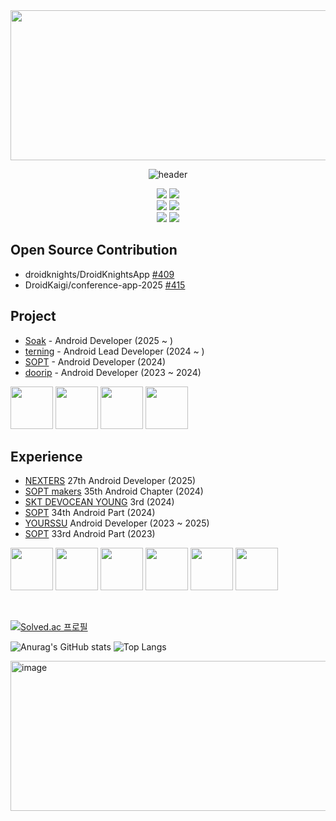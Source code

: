 <div align="center">

<img width="4800" height="240" alt="image" src="https://github.com/user-attachments/assets/5f8daf3e-568a-408b-ab13-6fade554ec5b" />


![header](https://capsule-render.vercel.app/api?type=transparent&height=100&section=header&text=leeeyubin&fontSize=55&fontColor=E3A6AE)

<p>
 <img src="https://img.shields.io/badge/Java-007396?style=flat&logo=Java&logoColor=white"/>
  <img src="https://img.shields.io/badge/Kotlin-7F52FF?style=flat&logo=kotlin&logoColor=white">
 </br>
 <img src="https://img.shields.io/badge/Android-3DDC84?style=flat&logo=Android&logoColor=white">
 <img src="https://img.shields.io/badge/Jetpack%20Compose-4285F4?style=flat&logo=jetpackcompose&logoColor=white"/>
</br>
 <img src="https://img.shields.io/badge/Spring%20Boot-6DB33F?style=flat&logo=Spring%20Boot&logoColor=white"/>
<img src="https://img.shields.io/badge/MySQL-4479A1?style=flat&logo=mysql&logoColor=white"/>
</p>
 
</div>

## Open Source Contribution
- droidknights/DroidKnightsApp [#409](https://github.com/droidknights/DroidKnightsApp/pull/479)
- DroidKaigi/conference-app-2025 [#415](https://github.com/DroidKaigi/conference-app-2025/pull/497)

## Project
- [Soak](https://github.com/fairy-band/NewsLetter-Android) - Android Developer (2025 ~ )
- [terning](https://github.com/teamterning/Terning-Android) - Android Lead Developer (2024 ~ )
- [SOPT](https://github.com/sopt-makers/sopt-android) - Android Developer (2024)
- [doorip](https://github.com/Team-Going/Going-Android) - Android Developer (2023 ~ 2024)
<p>
<img width="68" src="https://github.com/user-attachments/assets/0f8eb98b-df9b-41ac-8451-33670b539b3c" />
<img width="68" src="https://github.com/user-attachments/assets/8bec4b57-d147-41b9-9dbc-1829b4d31ad0">
<img width="68" src="https://github.com/user-attachments/assets/756ef4c1-15d5-4d4d-8506-e643cf1097db">
<img width="68" src="https://github.com/leeeyubin/leeeyubin/assets/128459613/e9238566-75f3-406a-915e-f3eba80e0532">
</p>

## Experience
- [NEXTERS](https://nexters.co.kr/) 27th Android Developer (2025)
- [SOPT makers](https://makers.sopt.org/) 35th Android Chapter (2024)
- [SKT DEVOCEAN YOUNG](https://devocean.sk.com/) 3rd (2024)
- [SOPT](https://www.sopt.org/) 34th Android Part (2024)
- [YOURSSU](https://yourssu.com/) Android Developer (2023 ~ 2025)
- [SOPT](https://www.sopt.org/) 33rd Android Part (2023)
<p>
<img width="68" src="https://github.com/user-attachments/assets/29341da3-ef60-4c10-aa4f-2da5485e17e2">
<img width="68" src="https://github.com/user-attachments/assets/ea22edc0-4c4a-4941-816b-9f14457c0d70">
<img width="68" src="https://github.com/user-attachments/assets/c09a7458-792e-4ccf-8fd3-d0459bca872e">
<img width="68" src="https://github.com/user-attachments/assets/596472e0-8756-4d09-9e6c-87b4f7ac650c">
<img width="68" src="https://github.com/user-attachments/assets/c11e5ef6-c295-4fc9-b0de-b1bbe8f0e61b">
<img width="68"  src="https://github.com/user-attachments/assets/46920bdf-cebd-4640-b384-d37d1f1f4df7">
</p>

</br>

[![Solved.ac 프로필](http://mazassumnida.wtf/api/v2/generate_badge?boj=oneinamillion)](https://solved.ac/oneinamillion)

![Anurag's GitHub stats](https://github-readme-stats.vercel.app/api?username=leeeyubin&show_icons=true&theme=radical)
![Top Langs](https://github-readme-stats.vercel.app/api/top-langs/?username=leeeyubin&layout=compact&theme=radical)

<img width="4800" height="240" alt="image" src="https://github.com/user-attachments/assets/af5db41d-8f11-4eb9-ab1d-149b1e9ad384" />
